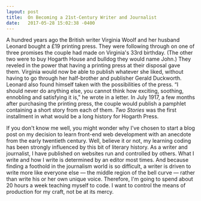 ```yaml
---
layout: post
title:  On Becoming a 21st-Century Writer and Journalist
date:   2017-05-28 15:02:38 -0400
---
```



A hundred years ago the British writer Virginia Woolf and her husband Leonard bought a £19 printing press. They were following through on one of three promises the couple had made on Virginia's 33rd birthday. (The other two were to buy Hogarth House and bulldog they would name John.) They reveled in the power that having a printing press at their disposal gave them. Virginia would now be able to publish whatever she liked, without having to go through her half-brother and publisher Gerald Duckworth. Leonard also found himself taken with the possibilities of the press. “I should never do anything else, you cannot think how exciting, soothing, ennobling and satisfying it is," he wrote in a letter. In July 1917, a few months after purchasing the printing press, the couple would publish a pamphlet containing a short story from each of them. *Two Stories* was the first installment in what would be a long history for Hogarth Press. 

If you don't know me well, you might wonder why I've chosen to start a blog post on my decision to learn front-end web development with an anecdote from the early twentieth century. Well, believe it or not, my learning coding has been strongly influenced by this bit of literary history. As a writer and journalist, I have published on websites run and controlled by others. What I write and how I write is determined by an editor most times. And because finding a foothold in the journalism world is so difficult, a writer is driven to write more like everyone else  — the middle region of the bell curve — rather than write his or her own unique voice. Therefore, I'm going to spend about 20 hours a week teaching myself to code. I want to control the means of production for my craft, not be at its mercy. 
